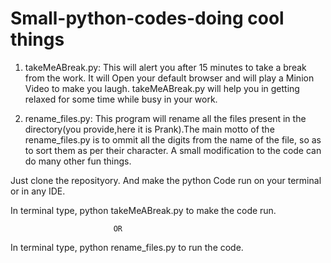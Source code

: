 # Small-python-codes-doing cool things

 1. takeMeABreak.py: This will alert you after 15 minutes to take a break from the work. It will Open your default browser and will play a Minion Video to make you laugh.
   takeMeABreak.py will help you in getting relaxed for some time while busy in your work.

2. rename_files.py: This program will rename all the files present in the directory(you provide,here it is Prank).The main motto of the rename_files.py is to ommit all the digits from the name of the file, so as to sort them as per their character. 
A small modification to the code can do many other fun things.

Just clone the reposityory. And make the python Code run on your terminal or in any IDE.

In terminal type,
       python takeMeABreak.py
 to make the code run.

                           OR 
 In terminal type, python rename_files.py to run the code.
